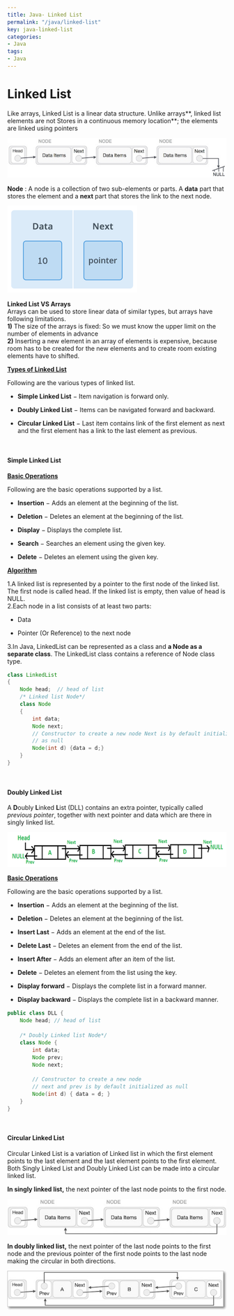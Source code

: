 ```yaml
---
title: Java- Linked List
permalink: "/java/linked-list"
key: java-linked-list
categories:
- Java
tags:
- Java
---
```


Linked List
==============

Like arrays, Linked List is a linear data structure. Unlike arrays**, linked
list elements are not Stores in a continuous memory location**; the elements are
linked using pointers

![Linked List](media/09125708a6d89e74a58fffa9f5daae56.jpg)

**Node** : A node is a collection of two sub-elements or parts. A **data** part
that stores the element and a **next** part that stores the link to the next
node.

![enter image description here](media/f3896cdc911503d59e39958e7a21820b.png)

**Linked List VS Arrays**  
Arrays can be used to store linear data of similar types, but arrays have
following limitations.  
**1)** The size of the arrays is fixed: So we must know the upper limit on the
number of elements in advance  
**2)** Inserting a new element in an array of elements is expensive, because
room has to be created for the new elements and to create room existing elements
have to shifted.

**<u>Types of Linked List</u>**

Following are the various types of linked list.

-   **Simple Linked List** − Item navigation is forward only.

-   **Doubly Linked List** − Items can be navigated forward and backward.

-   **Circular Linked List** − Last item contains link of the first element as
    next and the first element has a link to the last element as previous.

<br>

#### Simple Linked List

**<u>Basic Operations</u>**

Following are the basic operations supported by a list.

-   **Insertion** − Adds an element at the beginning of the list.

-   **Deletion** − Deletes an element at the beginning of the list.

-   **Display** − Displays the complete list.

-   **Search** − Searches an element using the given key.

-   **Delete** − Deletes an element using the given key.

**<u>Algorithm</u>**

1.A linked list is represented by a pointer to the first node of the linked
list. The first node is called head. If the linked list is empty, then value of
head is NULL.  
2.Each node in a list consists of at least two parts:

-   Data

-   Pointer (Or Reference) to the next node

3.In Java, LinkedList can be represented as a class and **a Node as a separate
class**. The LinkedList class contains a reference of Node class type.
```java
class LinkedList
{
    Node head;  // head of list 
    /* Linked list Node*/
    class Node
    {
        int data;
        Node next;          
        // Constructor to create a new node Next is by default initialized
        // as null
        Node(int d) {data = d;}
    }
}
```


<br>

#### Doubly Linked List

A **D**oubly **L**inked **L**ist (DLL) contains an extra pointer, typically
called *previous pointer*, together with next pointer and data which are there
in singly linked list.

![](media/c66c63d2f494d18b52ae0e7fac6b0180.png)

**<u>Basic Operations</u>**

Following are the basic operations supported by a list.

-   **Insertion** − Adds an element at the beginning of the list.

-   **Deletion** − Deletes an element at the beginning of the list.

-   **Insert Last** − Adds an element at the end of the list.

-   **Delete Last** − Deletes an element from the end of the list.

-   **Insert After** − Adds an element after an item of the list.

-   **Delete** − Deletes an element from the list using the key.

-   **Display forward** − Displays the complete list in a forward manner.

-   **Display backward** − Displays the complete list in a backward manner.
```java
public class DLL {
    Node head; // head of list
 
    /* Doubly Linked list Node*/
    class Node {
        int data;
        Node prev;
        Node next;
 
        // Constructor to create a new node
        // next and prev is by default initialized as null
        Node(int d) { data = d; }
    }
}
```

<br>

#### Circular Linked List

Circular Linked List is a variation of Linked list in which the first element
points to the last element and the last element points to the first element.
Both Singly Linked List and Doubly Linked List can be made into a circular
linked list.

**In singly linked list,** the next pointer of the last node points to the first
node.

![Singly Linked List as Circular Linked List](media/33acaea208dfc7fe19d466d52dad7024.jpg)

**In doubly linked list,** the next pointer of the last node points to the first
node and the previous pointer of the first node points to the last node making
the circular in both directions.

![Doubly Linked List as Circular Linked List](media/22a14444ba7ffaf4eb586597ba858395.jpg)
